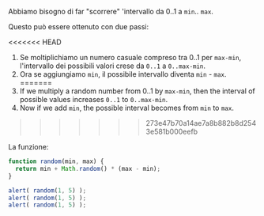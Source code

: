 Abbiamo bisogno di far "scorrere" 'intervallo da 0..1 a `min`.. `max`.

Questo può essere ottenuto con due passi:

<<<<<<< HEAD
1. Se moltiplichiamo un numero casuale compreso tra 0..1 per `max-min`, l'intervallo dei possibili valori crese da `0..1` a `0..max-min`.
2. Ora se aggiungiamo `min`, il possibile intervallo diventa `min` - `max`.
=======
1. If we multiply a random number from 0..1 by `max-min`, then the interval of possible values increases `0..1` to `0..max-min`.
2. Now if we add `min`, the possible interval becomes from `min` to `max`.
>>>>>>> 273e47b70a14ae7a8b882b8d2543e581b000eefb

La funzione:

```js run
function random(min, max) {
  return min + Math.random() * (max - min);
}

alert( random(1, 5) ); 
alert( random(1, 5) ); 
alert( random(1, 5) ); 
```

